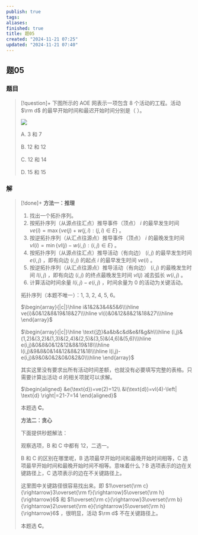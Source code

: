 ```yaml
---
publish: true
tags: 
aliases: 
finished: true
title: 题05
created: "2024-11-21 07:25"
updated: "2024-11-21 07:40"
---
```

## 题05
### 题目
> [!question]+
> 下图所示的 AOE 网表示一项包含 $8$ 个活动的工程。活动 $\rm d$ 的最早开始时间和最迟开始时间分别是（ ）。
> 
> ![](https://pic1.zhimg.com/v2-64843cf6b8448ad87fa53c65b4e6614a_r.jpg)
> 
> A. 3 和 7
> 
> B. 12 和 12
> 
> C. 12 和 14
> 
> D. 15 和 15
### 解
> [!done]+
> **方法一：推理**
> 
> 1. 找出一个拓扑序列。
> 2. 按拓扑序列（从源点往汇点）推导事件（顶点） $i$ 的最早发生时间 $ve(i) = \max\{ve(j)+w(j,i):(j,i)\in E\}$ 。
> 3. 按逆拓扑序列（从汇点往源点）推导事件（顶点） $i$ 的最晚发生时间 $vl(i)=\min \{vl(j)-w(i,j):(i,j)\in E\}$ 。
> 4. 按拓扑序列（从源点往汇点）推导活动（有向边） $(i,j)$ 的最早发生时间 $e(i,j)$ ，即有向边 $(i,j)$ 的起点 $i$ 的最早发生时间 $ve(i)$ 。
> 5. 按逆拓扑序列（从汇点往源点）推导活动（有向边） $(i,j)$ 的最晚发生时间 $l(i,j)$ ，即有向边 $(i,j)$ 的终点最晚发生时间 $vl(j)$ 减去弧长 $w(i,j)$ 。
> 6. 计算活动时间余量 $l(i,j)-e(i,j)$ ，时间余量为 $0$ 的活动为关键活动。
> 
> 拓扑序列（本题不唯一）：1, 3, 2, 4, 5, 6。
> 
> $\begin{array}{|c|}\hline i&1&2&3&4&5&6\\\hline ve(i)&0&12&8&19&18&27\\\hline vl(i)&0&12&8&21&18&27\\\hline \end{array}$
> 
> $\begin{array}{|c|}\hline \text{边}&a&b&c&d&e&f&g&h\\\hline (i,j)&(1,2)&(3,2)&(1,3)&(2,4)&(2,5)&(3,5)&(4,6)&(5,6)\\\hline e(i,j)&0&8&0&12&12&8&19&18\\\hline l(i,j)&9&8&0&14&12&8&21&18\\\hline l(i,j)-e(i,j)&9&0&0&2&0&0&2&0\\\hline \end{array}$
> 
> 其实这里没有要求出所有活动时间差额，也就没有必要填写完整的表格。只需要计算出活动 d 的相关项就可以求解。
> 
> $\begin{aligned} &e(\text{d})=ve(2)=12\\ &l(\text{d})=vl(4)-\left| \text{d} \right|=21-7=14 \end{aligned}$
> 
> 本题选 **C**。
> 
> **方法二：贪心**
> 
> 下面提供秒题解法：
> 
> 观察选项，B 和 C 中都有 12，二选一。
> 
> B 和 C 的区别在哪里呢，B 选项最早开始时间和最晚开始时间相等，C 选项最早开始时间和最晚开始时间不相等。意味着什么？B 选项表示的边在关键路径上，C 选项表示的边在不关键路径上。
> 
> 这里图中关键路径很容易找出来。即 $1\overset{\rm c}{\rightarrow}3\overset{\rm f}{\rightarrow}5\overset{\rm h}{\rightarrow}6$ 和 $1\overset{\rm c}{\rightarrow}3\overset{\rm b}{\rightarrow}2\overset{\rm e}{\rightarrow}5\overset{\rm h}{\rightarrow}6$ ，很明显，活动 $\rm d$ 不在关键路径上。
> 
> 本题选 **C**。